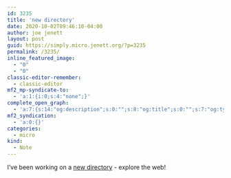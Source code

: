 ```yaml
---
id: 3235
title: 'new directory'
date: 2020-10-02T09:46:10-04:00
author: joe jenett
layout: post
guid: https://simply.micro.jenett.org/?p=3235
permalink: /3235/
inline_featured_image:
  - "0"
  - "0"
classic-editor-remember:
  - classic-editor
mf2_mp-syndicate-to:
  - 'a:1:{i:0;s:4:"none";}'
complete_open_graph:
  - 'a:7:{s:14:"og:description";s:0:"";s:8:"og:title";s:0:"";s:7:"og:type";s:0:"";s:12:"twitter:card";s:7:"summary";s:15:"twitter:creator";s:0:"";s:19:"twitter:description";s:0:"";s:8:"og:image";s:0:"";}'
mf2_syndication:
  - 'a:0:{}'
categories:
  - micro
kind:
  - Note
---
```

I’ve been working on a [new directory](https://directory.iwebthings.com/ "i.webthings directory") - explore the web!